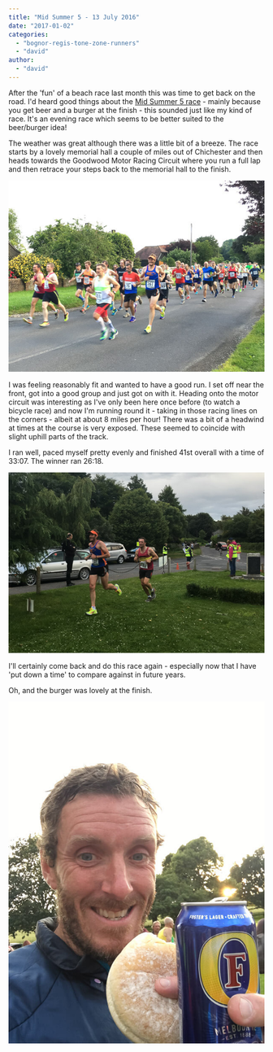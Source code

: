 ```yaml
---
title: "Mid Summer 5 - 13 July 2016"
date: "2017-01-02"
categories: 
  - "bognor-regis-tone-zone-runners"
  - "david"
author: 
  - "david"
---
```


After the 'fun' of a beach race last month this was time to get back on the road. I'd heard good things about the [Mid Summer 5 race](http://www.chichester-runners.org.uk/mid-summer-5) - mainly because you get beer and a burger at the finish - this sounded just like my kind of race. It's an evening race which seems to be better suited to the beer/burger idea!

The weather was great although there was a little bit of a breeze. The race starts by a lovely memorial hall a couple of miles out of Chichester and then heads towards the Goodwood Motor Racing Circuit where you run a full lap and then retrace your steps back to the memorial hall to the finish.

![20160713-2303](/images/2017/20160713-2303.jpg)

I was feeling reasonably fit and wanted to have a good run. I set off near the front, got into a good group and just got on with it. Heading onto the motor circuit was interesting as I've only been here once before (to watch a bicycle race) and now I'm running round it - taking in those racing lines on the corners - albeit at about 8 miles per hour! There was a bit of a headwind at times at the course is very exposed. These seemed to coincide with slight uphill parts of the track.

I ran well, paced myself pretty evenly and finished 41st overall with a time of 33:07. The winner ran 26:18.

![20160713-2362](/images/2017/20160713-2362.jpg)

I'll certainly come back and do this race again - especially now that I have 'put down a time' to compare against in future years.

Oh, and the burger was lovely at the finish.

![20160713-2377](/images/2017/20160713-2377.jpg)

